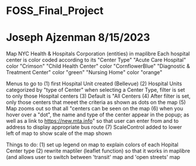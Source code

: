 # FOSS_Final_Project

# Joseph Ajzenman 8/15/2023


Map NYC Health & Hospitals Corporation (entities) in maplibre
Each hospital center is color coded according to its "Center Type"
 "Acute Care Hospital"           color "Crimson"
 "Child Health Center"           color "CornflowerBlue"
 "Diagnostic & Treatment Center" color "green"
 "Nursing Home"                  color "orange"

Menus to go to 
  (1) first Hospital Unit created (Bellevue)
  (2) Hospital Units categorized by "type of Center"
      when selecting a Center Type, filter is set to only those Hospital centers
  (3) Default is "All Centers
  (4) After filter is set, only those centers that meeet the criteria as shown as dots on the map
  (5) Map zooms out so that all "centers can be seen on the map
  (6) when you hover over a "dot", the name and type of the center appear in the popup; as well as a link
      to https://new.mta.info" so that user can enter from and to address to display appropriate bus route
  (7) ScaleControl added to lower left of map to show scale of the map shown

Things to do:
  (1) set up legend on map to explain colors of each Hopital Center type
  (2) rewrite maptiler (leaflet function) so that it works in maplibre (and allows user to switch between
      'transit' map and 'open streets' map
      
